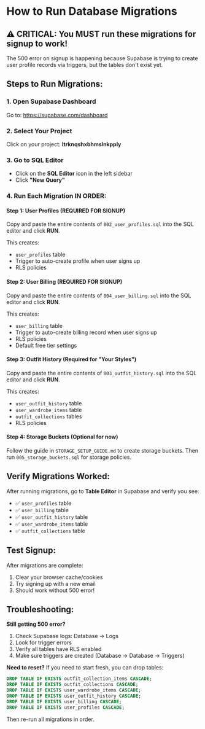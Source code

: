 # How to Run Database Migrations

## ⚠️ CRITICAL: You MUST run these migrations for signup to work!

The 500 error on signup is happening because Supabase is trying to create user profile records via triggers, but the tables don't exist yet.

## Steps to Run Migrations:

### 1. Open Supabase Dashboard
Go to: https://supabase.com/dashboard

### 2. Select Your Project
Click on your project: **ltrknqshxbhmslnkpply**

### 3. Go to SQL Editor
- Click on the **SQL Editor** icon in the left sidebar
- Click **"New Query"**

### 4. Run Each Migration IN ORDER:

#### Step 1: User Profiles (REQUIRED FOR SIGNUP)
Copy and paste the entire contents of `002_user_profiles.sql` into the SQL editor and click **RUN**.

This creates:
- `user_profiles` table
- Trigger to auto-create profile when user signs up
- RLS policies

#### Step 2: User Billing (REQUIRED FOR SIGNUP)
Copy and paste the entire contents of `004_user_billing.sql` into the SQL editor and click **RUN**.

This creates:
- `user_billing` table
- Trigger to auto-create billing record when user signs up
- RLS policies
- Default free tier settings

#### Step 3: Outfit History (Required for "Your Styles")
Copy and paste the entire contents of `003_outfit_history.sql` into the SQL editor and click **RUN**.

This creates:
- `user_outfit_history` table
- `user_wardrobe_items` table
- `outfit_collections` tables
- RLS policies

#### Step 4: Storage Buckets (Optional for now)
Follow the guide in `STORAGE_SETUP_GUIDE.md` to create storage buckets.
Then run `005_storage_buckets.sql` for storage policies.

## Verify Migrations Worked:

After running migrations, go to **Table Editor** in Supabase and verify you see:
- ✅ `user_profiles` table
- ✅ `user_billing` table
- ✅ `user_outfit_history` table
- ✅ `user_wardrobe_items` table
- ✅ `outfit_collections` table

## Test Signup:

After migrations are complete:
1. Clear your browser cache/cookies
2. Try signing up with a new email
3. Should work without 500 error!

## Troubleshooting:

**Still getting 500 error?**
1. Check Supabase logs: Database → Logs
2. Look for trigger errors
3. Verify all tables have RLS enabled
4. Make sure triggers are created (Database → Database → Triggers)

**Need to reset?**
If you need to start fresh, you can drop tables:
```sql
DROP TABLE IF EXISTS outfit_collection_items CASCADE;
DROP TABLE IF EXISTS outfit_collections CASCADE;
DROP TABLE IF EXISTS user_wardrobe_items CASCADE;
DROP TABLE IF EXISTS user_outfit_history CASCADE;
DROP TABLE IF EXISTS user_billing CASCADE;
DROP TABLE IF EXISTS user_profiles CASCADE;
```

Then re-run all migrations in order.
